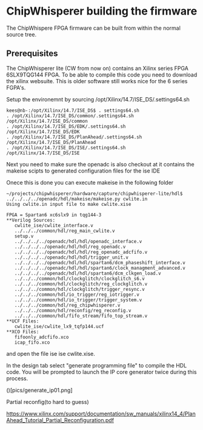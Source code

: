 # ChipWhisperer building the firmware

The ChipWhispere FPGA firmware can be built from within the normal source tree.

## Prerequisites

The ChipWhisperer lite (CW from now on) contains an Xilinx series FPGA 6SLX9TQG144
FPGA. To be able to compile this code you need to download the xilinx websuite. This is older software still works nice for the 6 series FGPA's.

Setup the environemnt by sourcing /opt/Xilinx/14.7/ISE_DS/.settings64.sh


    kees@nb-:/opt/Xilinx/14.7/ISE_DS$ . settings64.sh 
    . /opt/Xilinx/14.7/ISE_DS/common/.settings64.sh /opt/Xilinx/14.7/ISE_DS/common
    . /opt/Xilinx/14.7/ISE_DS/EDK/.settings64.sh /opt/Xilinx/14.7/ISE_DS/EDK
    . /opt/Xilinx/14.7/ISE_DS/PlanAhead/.settings64.sh /opt/Xilinx/14.7/ISE_DS/PlanAhead
    . /opt/Xilinx/14.7/ISE_DS/ISE/.settings64.sh /opt/Xilinx/14.7/ISE_DS/ISE


Next you need to make sure the openadc is also checkout at it contains the makeise scipts to generated configuration files for the ise IDE

Onece this is done you can execute makeise in the following folder

    ~/projects/chipwhisperer/hardware/capture/chipwhisperer-lite/hdl$ ../../../../openadc/hdl/makeise/makeise.py cwlite.in 
    Using cwlite.in input file to make cwlite.xise

    FPGA = Spartan6 xc6slx9 in tqg144-3
    **Verilog Sources:
       cwlite_ise/cwlite_interface.v
       ../../../common/hdl/reg_main_cwlite.v
       setup.v
       ../../../../openadc/hdl/hdl/openadc_interface.v
       ../../../../openadc/hdl/hdl/reg_openadc.v
       ../../../../openadc/hdl/hdl/reg_openadc_adcfifo.v
       ../../../../openadc/hdl/hdl/trigger_unit.v
       ../../../../openadc/hdl/hdl/spartan6/dcm_phaseshift_interface.v
       ../../../../openadc/hdl/hdl/spartan6/clock_managment_advanced.v
       ../../../../openadc/hdl/hdl/spartan6/dcm_clkgen_load.v
       ../../../common/hdl/clockglitch/clockglitch_s6.v
       ../../../common/hdl/clockglitch/reg_clockglitch.v
       ../../../common/hdl/clockglitch/trigger_resync.v
       ../../../common/hdl/io_trigger/reg_iotrigger.v
       ../../../common/hdl/io_trigger/trigger_system.v
       ../../../common/hdl/reg_chipwhisperer.v
       ../../../common/hdl/reconfig/reg_reconfig.v
       ../../../common/hdl/fifo_stream/fifo_top_stream.v
    **UCF Files:
       cwlite_ise/cwlite_lx9_tqfp144.ucf
    **XCO Files:
       fifoonly_adcfifo.xco
       icap_fifo.xco


and open the file ise ise cwlite.xise.

In the design tab select "generate programming file" to compile the HDL code. You will be prompted to launch the IP core generator twice during this process.


()[pics/generate_ip01.png]



Partial reconfig(to hard to guess)

https://www.xilinx.com/support/documentation/sw_manuals/xilinx14_4/PlanAhead_Tutorial_Partial_Reconfiguration.pdf



